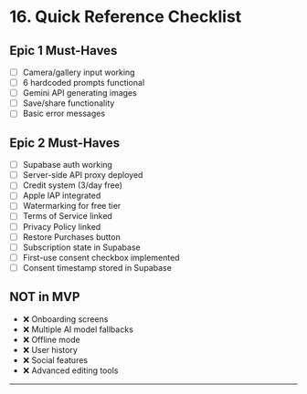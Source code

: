 # 16. Quick Reference Checklist

## Epic 1 Must-Haves
- [ ] Camera/gallery input working
- [ ] 6 hardcoded prompts functional
- [ ] Gemini API generating images
- [ ] Save/share functionality
- [ ] Basic error messages

## Epic 2 Must-Haves
- [ ] Supabase auth working
- [ ] Server-side API proxy deployed
- [ ] Credit system (3/day free)
- [ ] Apple IAP integrated
- [ ] Watermarking for free tier
- [ ] Terms of Service linked
- [ ] Privacy Policy linked
- [ ] Restore Purchases button
- [ ] Subscription state in Supabase
- [ ] First-use consent checkbox implemented
- [ ] Consent timestamp stored in Supabase

## NOT in MVP
- ❌ Onboarding screens
- ❌ Multiple AI model fallbacks
- ❌ Offline mode
- ❌ User history
- ❌ Social features
- ❌ Advanced editing tools

---
